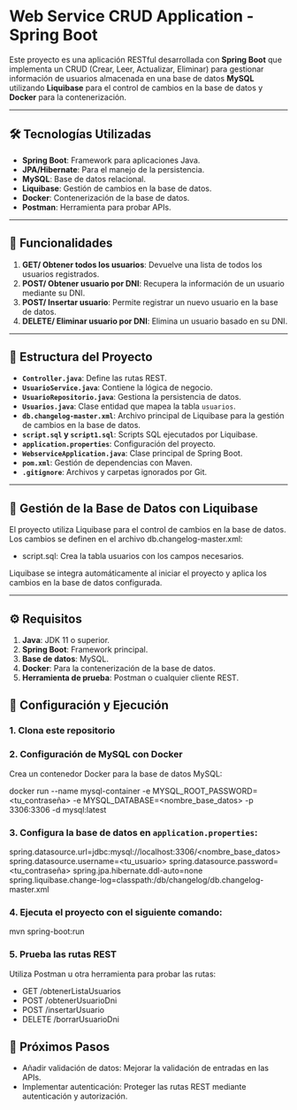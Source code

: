 # Web Service CRUD Application - Spring Boot

Este proyecto es una aplicación RESTful desarrollada con **Spring Boot** que implementa un CRUD (Crear, Leer, Actualizar, Eliminar) para gestionar información de usuarios almacenada en una base de datos **MySQL** utilizando **Liquibase** para el control de cambios en la base de datos y **Docker** para la contenerización.

---

## 🛠️ Tecnologías Utilizadas
- **Spring Boot**: Framework para aplicaciones Java.
- **JPA/Hibernate**: Para el manejo de la persistencia.
- **MySQL**: Base de datos relacional.
- **Liquibase**: Gestión de cambios en la base de datos.
- **Docker**: Contenerización de la base de datos.
- **Postman**: Herramienta para probar APIs.

---

## 🚀 Funcionalidades
1. **GET/ Obtener todos los usuarios**: Devuelve una lista de todos los usuarios registrados.
2. **POST/ Obtener usuario por DNI**: Recupera la información de un usuario mediante su DNI.
3. **POST/ Insertar usuario**: Permite registrar un nuevo usuario en la base de datos.
4. **DELETE/ Eliminar usuario por DNI**: Elimina un usuario basado en su DNI.

---

## 📂 Estructura del Proyecto
- **`Controller.java`**: Define las rutas REST.
- **`UsuarioService.java`**: Contiene la lógica de negocio.
- **`UsuarioRepositorio.java`**: Gestiona la persistencia de datos.
- **`Usuarios.java`**: Clase entidad que mapea la tabla `usuarios`.
- **`db.changelog-master.xml`**: Archivo principal de Liquibase para la gestión de cambios en la base de datos.
- **`script.sql` y `script1.sql`**: Scripts SQL ejecutados por Liquibase.
- **`application.properties`**: Configuración del proyecto.
- **`WebserviceApplication.java`**: Clase principal de Spring Boot.
- **`pom.xml`**: Gestión de dependencias con Maven.
- **`.gitignore`**: Archivos y carpetas ignorados por Git.

---

## 📝 Gestión de la Base de Datos con Liquibase
El proyecto utiliza Liquibase para el control de cambios en la base de datos. Los cambios se definen en el archivo db.changelog-master.xml:
- script.sql: Crea la tabla usuarios con los campos necesarios.

Liquibase se integra automáticamente al iniciar el proyecto y aplica los cambios en la base de datos configurada.

---

## ⚙️ Requisitos
1. **Java**: JDK 11 o superior.
2. **Spring Boot**: Framework principal.
3. **Base de datos**: MySQL.
4. **Docker**: Para la contenerización de la base de datos.
5. **Herramienta de prueba**: Postman o cualquier cliente REST.

## 🔧 Configuración y Ejecución

### 1. Clona este repositorio

### 2. Configuración de MySQL con Docker
Crea un contenedor Docker para la base de datos MySQL:

docker run --name mysql-container -e MYSQL_ROOT_PASSWORD=<tu_contraseña> -e MYSQL_DATABASE=<nombre_base_datos> -p 3306:3306 -d mysql:latest

### 3. Configura la base de datos en `application.properties`:

spring.datasource.url=jdbc:mysql://localhost:3306/<nombre_base_datos>
spring.datasource.username=<tu_usuario>
spring.datasource.password=<tu_contraseña>
spring.jpa.hibernate.ddl-auto=none
spring.liquibase.change-log=classpath:/db/changelog/db.changelog-master.xml


### 4. Ejecuta el proyecto con el siguiente comando:
mvn spring-boot:run

### 5. Prueba las rutas REST
Utiliza Postman u otra herramienta para probar las rutas:

- GET /obtenerListaUsuarios
- POST /obtenerUsuarioDni
- POST /insertarUsuario
- DELETE /borrarUsuarioDni

## 🌟 Próximos Pasos
- Añadir validación de datos: Mejorar la validación de entradas en las APIs.
- Implementar autenticación: Proteger las rutas REST mediante autenticación y autorización.
